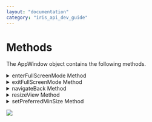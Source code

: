 ```yaml
---
layout: "documentation"
category: "iris_api_dev_guide"
---
```

                            

Methods
=======

The AppWindow object contains the following methods.


<details close markdown="block"><summary>enterFullScreenMode Method</summary>

* * *

This method provides a programmatic way to change the application to full screen mode. This method may not work in some cases.

<b>Syntax</b>

{% highlight VoltMx %} appWindow.enterFullScreenMode();

{% endhighlight %}

<b>Input Parameters</b>

None

<b>Return Values</b>

None.

<b>Remarks</b>

This method does not have an effect in tablet mode.

<b>Platform Availability</b>

Windows 10.

Example

{% highlight VoltMx %}
var appwindow = voltmx.application.getAppWindow(); 
appwindow.enterFullScreenMode(); 	
{% endhighlight %}

* * *

</details>
<details close markdown="block"><summary>exitFullScreenMode Method</summary>

* * *

This method provides a programmatic way to change the application to the normal resizeable view in desktop mode. This method does not have any effect in Tablet mode.

<b>Syntax</b>

{% highlight VoltMx %}

appwindow.exitFullScreenMode ();

{% endhighlight %}

<b>Input Parameters</b>

None

<b>Return Values</b>

None.

<b>Platform Availability</b>

Windows 10.

Example

{% highlight VoltMx %}
var appwindow = voltmx.application.getAppWindow(); 
appwindow.exitFullScreenMode(); 

{% endhighlight %}

* * *

</details>
<details close markdown="block"><summary>navigateBack Method</summary>

* * *

This method provides a programmatic way to navigate back to a previously visited form. This method should not be called in form and application life cycle events.

<b> Syntax </b>

{% highlight VoltMx %} appWindow.navigateBack (); {% endhighlight %}

<b>Input Parameters</b>

None

<b>Return Values</b>

None.

<b>Platform Availability</b>

Windows 10.

Example

{% highlight VoltMx %}
var appwindow = voltmx.application.getAppWindow(); 
appwindow.navigateBack(); 	
{% endhighlight %}

* * *

</details>
<details close markdown="block"><summary>resizeView Method</summary>

* * *

This method attempts to set the app window to the specified size.

<b>Syntax</b>

{% highlight VoltMx %} appWindow.resizeView(  
    windowprops);

{% endhighlight %}

<b>Input Parameters</b>

windowprops

Specifies the size of the app window.This parameter is a JSObject with the following keys. These keys are mandatory.

*   height - \[double\] The minimum height of the window.
*   width - \[double\] The minimum width of the window.

<b>Return Values</b>

None.

<b>Remarks</b>

The method may not work in all cases.This method does not have an effect in tablet mode.

<b>Platform Availability</b>

Windows 10.

Example

{% highlight VoltMx %}
var appwindow = voltmx.application.getAppWindow(); 
appwindow.resizeView({'height' : 500, 'width' : 500}); 	
{% endhighlight %}

* * *

</details>
<details close markdown="block"><summary>setPreferredMinSize Method</summary>

* * *

This method sets the smallest size allowed for the app window.

<b>Syntax</b>

{% highlight VoltMx %} appWindow.setPreferredMinSize (  
    windowprops); {% endhighlight %}

<b>Input Parameters</b>

windowprops

Specifies the smallest size allowed for the app window, or null if no minimum size is set.This parameter is a JSObject with the following keys. These keys are mandatory or null if not set.

*   height - \[double\] The minimum height of the window.
*   width - \[double\] The minimum width of the window.

<b>Return Values</b>

None.

<b>Remarks</b>

This method does not have an effect in tablet mode.

<b>Platform Availability</b>

Windows 10.

Example

{% highlight VoltMx %}
var appwindow = voltmx.application.getAppWindow(); 
appwindow.setPreferredMinSize({'height' : 100, 'width' : 200}); 	
{% endhighlight %}

* * *

</details>

![](resources/prettify/onload.png)
